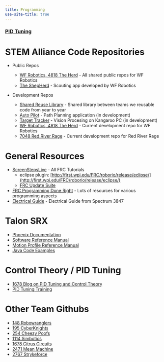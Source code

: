 ```yaml
---
title: Programming
use-site-title: true
---
```


### [PID Tuning](/robotics/pid)

# STEM Alliance Code Repositories
 - Public Repos
    - [WF Robotics, 4818 The Herd](https://github.com/WFRobotics) - All shared public repos for WF Robotics
    - [The ShepHerd](https://bitbucket.org/westfargorobotics/theherdscouting) - Scouting app developed by WF Robotics
    
 - Development Repos
    - [Shared Reuse Library](https://bitbucket.org/westfargorobotics/robotreuse) - Shared library between teams we reusable code from year to year
    - [Auto Pilot](https://bitbucket.org/westfargorobotics/autopilot) - Path Planning application (in development)
    - [Target Tracker](https://bitbucket.org/westfargorobotics/targettracker) - Vision Procesing on Kangaroo PC (in development)
    - [WF Robotics, 4818 The Herd](https://bitbucket.org/westfargorobotics/robot) - Current development repo for WF Robotics
    - [7048 Red River Rage](https://bitbucket.org/redriverrage/robot) - Current development repo for Red River Rage
      
# General Resources
 - [ScreenStepsLive](https://wpilib.screenstepslive.com/s/4485) - All FRC Tutorials
    - eclipse plugin: [http://first.wpi.edu/FRC/roborio/release/eclipse/](http://first.wpi.edu/FRC/roborio/release/eclipse/)
    - [FRC Update Suite](https://wpilib.screenstepslive.com/s/currentCS/m/java/l/599671-installing-the-frc-update-suite-all-languages)
 - [FRC Programming Done Right](http://frc-pdr.readthedocs.io/en/latest/) - Lots of resources for various programming aspects
 - [Electrical Guide](https://docs.google.com/document/d/1DWktsIyFx9LDg2FKNm5Rkt2RC0K3OhBKp4SL9KYaHAs/edit#) - Electrical Guide from Spectrum 3847
 
# Talon SRX
 - [Phoenix Documentation](https://github.com/CrossTheRoadElec/Phoenix-Documentation)
 - [Software Reference Manual](https://github.com/CrossTheRoadElec/Phoenix-Documentation/raw/master/Talon%20SRX%20Victor%20SPX%20-%20Software%20Reference%20Manual.pdf)
 - [Motion Profile Reference Manual](https://github.com/CrossTheRoadElec/Phoenix-Documentation/raw/master/Talon%20SRX%20Motion%20Profile%20Reference%20Manual.pdf)
 - [Java Code Examples](https://github.com/CrossTheRoadElec/Phoenix-Examples-Languages)

# Control Theory / PID Tuning
 - [1678 Blog on PID Tuning and Control Theory](http://blog.wesleyac.com/posts/intro-to-control-part-zero-whats-this)
 - [PID Tuning Training](/robotics/pid)

# Other Team Githubs
 - [148 Robowranglers](https://github.com/Team148)
 - [195 CyberKnights](https://github.com/frcteam195)
 - [254 Cheezy Poofs](https://github.com/Team254)
 - [1114 Simbotics](https://bitbucket.org/kaleb_dodd/profile/repositories)
 - [1678 Citrus Circuits](https://github.com/frc1678)
 - [2471 Mean Machine](https://github.com/TeamMeanMachine)
 - [2767 Strykeforce](https://github.com/strykeforce)

